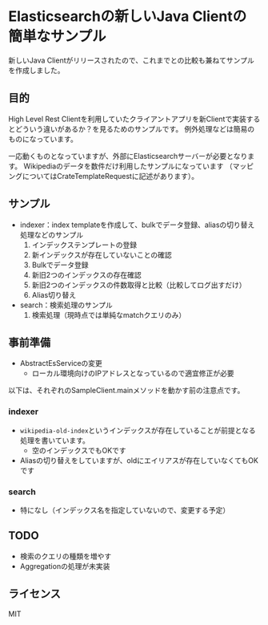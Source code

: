 # Elasticsearchの新しいJava Clientの簡単なサンプル

新しいJava Clientがリリースされたので、これまでとの比較も兼ねてサンプルを作成しました。

## 目的

High Level Rest Clientを利用していたクライアントアプリを新Clientで実装するとどういう違いがあるか？を見るためのサンプルです。
例外処理などは簡易のものになっています。

一応動くものとなっていますが、外部にElasticsearchサーバーが必要となります。
Wikipediaのデータを数件だけ利用したサンプルになっています
（マッピングについてはCrateTemplateRequestに記述があります）。


## サンプル

* indexer：index templateを作成して、bulkでデータ登録、aliasの切り替え処理などのサンプル
    1. インデックステンプレートの登録
    2. 新インデックスが存在していないことの確認
    3. Bulkでデータ登録
    4. 新旧2つのインデックスの存在確認
    5. 新旧2つのインデックスの件数取得と比較（比較してログ出すだけ）
    6. Alias切り替え
* search：検索処理のサンプル
    1. 検索処理（現時点では単純なmatchクエリのみ）

## 事前準備

* AbstractEsServiceの変更
    * ローカル環境向けのIPアドレスとなっているので適宜修正が必要

以下は、それぞれのSampleClient.mainメソッドを動かす前の注意点です。

### indexer

* `wikipedia-old-index`というインデックスが存在していることが前提となる処理を書いています。
    * 空のインデックスでもOKです
* Aliasの切り替えをしていますが、oldにエイリアスが存在していなくてもOKです

### search

* 特になし（インデックス名を指定していないので、変更する予定）

## TODO

* 検索のクエリの種類を増やす
* Aggregationの処理が未実装

## ライセンス

MIT
